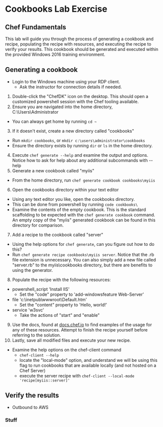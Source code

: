 # Cookbooks Lab Exercise
## Chef Fundamentals

This lab will guide you through the process of generating a cookbook and recipe, populating the recipe with resources, and executing the recipe to verify your results. This cookbook should be generated and executed within the provided Windows 2016 training environment.

## Generating a cookbook

* Login to the Windows machine using your RDP client.
  * Ask the instructor for connection details if needed.

1. Double-click the "ChefDK" icon on the desktop. This should open a customized powershell session with the Chef tooling available.
2. Ensure you are navigated into the home directory, C:\Users\Administrator
  * You can always get home by running `cd ~`
3. If it doesn't exist, create a new directory called "cookbooks"
  * Run `mkdir cookbooks`, or `mkdir c:\users\administrator\cookbooks`
  * Ensure the directory exists by running `dir` or `ls` in the home directory.
4. Execute `chef generate --help` and examine the output and options. Notice how to ask for help about any additional subcommands with --help
5. Generate a new cookbook called "myiis"
  * From the home directory, run `chef generate cookbook cookbooks\myiis`
6. Open the cookbooks directory within your text editor
  * Using any text editor you like, open the cookbooks directory.
  * This can be done from powershell by running `code cookbooks\`
  * Examine the contents of the empty cookbook. This is the standard scaffolding to be expected with the `chef generate cookbook` command. An empty copy of the "myiis" generated cookbook can be found in this directory for comparison.
7. Add a recipe to the cookbook called "server"
  * Using the help options for `chef generate`, can you figure out how to do this?
  * Run `chef generate recipe cookbooks\myiis server`. Notice that the .rb file extension is unnecessary. You can also simply add a new file called "server.rb" to the myiis\cookbooks directory, but there are benefits to using the generator.
8. Populate the recipe with the following resources:
  * powershell_script 'Install IIS'
    * Set the "code" property to 'add-windowsfeature Web-Server'
  * file 'c:\inetpub\wwwroot\Default.htm'
    * Set the "content" property to 'Hello, world!'
  * service 'w3svc'
    * Take the actions of "start" and "enable"
9. Use the docs, found at [docs.chef.io](https://docs.chef.io/) to find examples of the usage for any of these resources. Attempt to finish the recipe yourself before referring to the solution.
10. Lastly, save all modified files and execute your new recipe.
  * Examine the help options on the chef-client command
    * `chef-client --help`
    * locate the "local-mode" option, and understand we will be using this flag to run cookbooks that are available locally (and not hosted on a Chef Server)
    * execute the server recipe with `chef-client --local-mode 'recipe[myiis::server]'`

## Verify the results
* Outbound to AWS

### Stuff